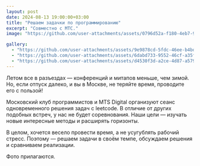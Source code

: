 ```yaml
---
layout: post
date: 2024-08-13 19:00:00+03:00
title: "Решаем задачки по программированию"
excerpt: "Совместно с МТС."
image: "https://github.com/user-attachments/assets/0796d52a-f180-4eb7-98fa-615086fa5a2f"

gallery:
  - "https://github.com/user-attachments/assets/9e9878cd-5fdc-46ee-b4bd-0f4d2b1ec8c2"
  - "https://github.com/user-attachments/assets/6dabd733-9552-46cf-a35f-f8f62f722fdf"
  - "https://github.com/user-attachments/assets/d4530f3d-a2ce-4d87-a579-d92bab5a7f4b"
---
```


Летом все в разъездах — конференций и митапов меньше, чем зимой. Но, если отпуск далеко, и вы в Москве, не теряйте время, проводите его с пользой!

Московский клуб программистов и MTS Digital организуют сеанс одновременного решения задач с leetcode. В отличие от других подобных встреч, у нас не будет соревнования. Наши цели — изучать новые интересные методы и расширять горизонты.

В целом, хочется весело провести время, а не усугублять рабочий стресс. Поэтому — решаем задачи в своём темпе, обсуждаем решения и сравниваем реализации.

Фото прилагаются.
